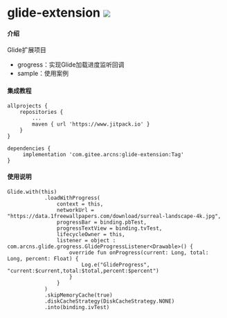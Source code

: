 # glide-extension [![](https://www.jitpack.io/v/com.gitee.arcns/glide-extension.svg)](https://www.jitpack.io/#com.gitee.arcns/glide-extension)

#### 介绍
Glide扩展项目
- grogress：实现Glide加载进度监听回调
- sample：使用案例




#### 集成教程

```
allprojects {
	repositories {
		...
		maven { url 'https://www.jitpack.io' }
	}
}
```

```
dependencies {
	 implementation 'com.gitee.arcns:glide-extension:Tag'
}
```



#### 使用说明

```
Glide.with(this)
            .loadWithProgress(
                context = this,
                networkUrl = "https://data.1freewallpapers.com/download/surreal-landscape-4k.jpg",
                progressBar = binding.pbTest, 
                progressTextView = binding.tvTest,
                lifecycleOwner = this,
                listener = object : com.arcns.glide.grogress.GlideProgressListener<Drawable>() {
                    override fun onProgress(current: Long, total: Long, percent: Float) {
                        Log.e("GlideProgress", "current:$current,total:$total,percent:$percent")
                    }
                }
            )
            .skipMemoryCache(true)
            .diskCacheStrategy(DiskCacheStrategy.NONE)
            .into(binding.ivTest)
```

